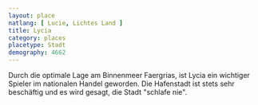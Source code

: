```yaml
---
layout: place
natlang: [ Lucie, Lichtes Land ]
title: Lycia
category: places
placetype: Stadt
demography: 4662
---
```


Durch die optimale Lage am Binnenmeer Faergrias, ist Lycia ein wichtiger Spieler im nationalen Handel geworden. Die
Hafenstadt ist stets sehr beschäftig und es wird gesagt, die Stadt "schlafe nie".